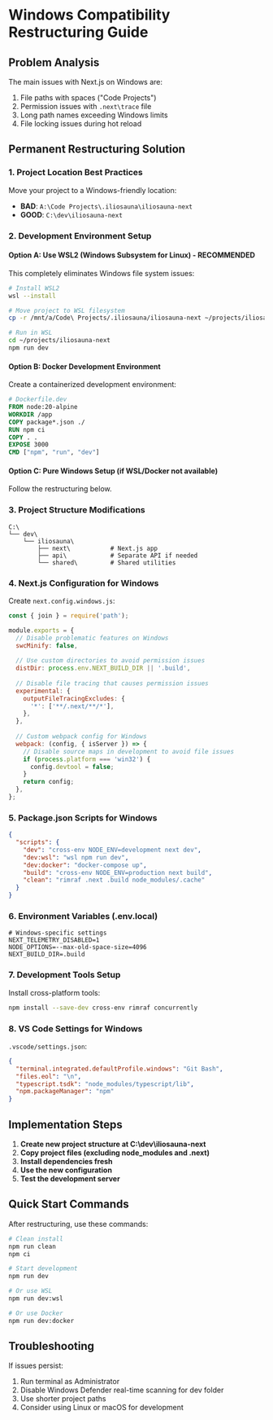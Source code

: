 # Windows Compatibility Restructuring Guide

## Problem Analysis
The main issues with Next.js on Windows are:
1. File paths with spaces ("Code Projects")
2. Permission issues with `.next\trace` file
3. Long path names exceeding Windows limits
4. File locking issues during hot reload

## Permanent Restructuring Solution

### 1. Project Location Best Practices
Move your project to a Windows-friendly location:
- **BAD**: `A:\Code Projects\.iliosauna\iliosauna-next`
- **GOOD**: `C:\dev\iliosauna-next`

### 2. Development Environment Setup

#### Option A: Use WSL2 (Windows Subsystem for Linux) - RECOMMENDED
This completely eliminates Windows file system issues:
```bash
# Install WSL2
wsl --install

# Move project to WSL filesystem
cp -r /mnt/a/Code\ Projects/.iliosauna/iliosauna-next ~/projects/iliosauna-next

# Run in WSL
cd ~/projects/iliosauna-next
npm run dev
```

#### Option B: Docker Development Environment
Create a containerized development environment:
```dockerfile
# Dockerfile.dev
FROM node:20-alpine
WORKDIR /app
COPY package*.json ./
RUN npm ci
COPY . .
EXPOSE 3000
CMD ["npm", "run", "dev"]
```

#### Option C: Pure Windows Setup (if WSL/Docker not available)
Follow the restructuring below.

### 3. Project Structure Modifications

```
C:\
└── dev\
    └── iliosauna\
        ├── next\           # Next.js app
        ├── api\            # Separate API if needed
        └── shared\         # Shared utilities
```

### 4. Next.js Configuration for Windows

Create `next.config.windows.js`:
```javascript
const { join } = require('path');

module.exports = {
  // Disable problematic features on Windows
  swcMinify: false,
  
  // Use custom directories to avoid permission issues
  distDir: process.env.NEXT_BUILD_DIR || '.build',
  
  // Disable file tracing that causes permission issues
  experimental: {
    outputFileTracingExcludes: {
      '*': ['**/.next/**/*'],
    },
  },
  
  // Custom webpack config for Windows
  webpack: (config, { isServer }) => {
    // Disable source maps in development to avoid file issues
    if (process.platform === 'win32') {
      config.devtool = false;
    }
    return config;
  },
};
```

### 5. Package.json Scripts for Windows

```json
{
  "scripts": {
    "dev": "cross-env NODE_ENV=development next dev",
    "dev:wsl": "wsl npm run dev",
    "dev:docker": "docker-compose up",
    "build": "cross-env NODE_ENV=production next build",
    "clean": "rimraf .next .build node_modules/.cache"
  }
}
```

### 6. Environment Variables (.env.local)
```env
# Windows-specific settings
NEXT_TELEMETRY_DISABLED=1
NODE_OPTIONS=--max-old-space-size=4096
NEXT_BUILD_DIR=.build
```

### 7. Development Tools Setup

Install cross-platform tools:
```bash
npm install --save-dev cross-env rimraf concurrently
```

### 8. VS Code Settings for Windows
`.vscode/settings.json`:
```json
{
  "terminal.integrated.defaultProfile.windows": "Git Bash",
  "files.eol": "\n",
  "typescript.tsdk": "node_modules/typescript/lib",
  "npm.packageManager": "npm"
}
```

## Implementation Steps

1. **Create new project structure at C:\dev\iliosauna-next**
2. **Copy project files (excluding node_modules and .next)**
3. **Install dependencies fresh**
4. **Use the new configuration**
5. **Test the development server**

## Quick Start Commands

After restructuring, use these commands:

```bash
# Clean install
npm run clean
npm ci

# Start development
npm run dev

# Or use WSL
npm run dev:wsl

# Or use Docker
npm run dev:docker
```

## Troubleshooting

If issues persist:
1. Run terminal as Administrator
2. Disable Windows Defender real-time scanning for dev folder
3. Use shorter project paths
4. Consider using Linux or macOS for development